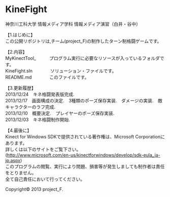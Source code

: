 KineFight
=========

神奈川工科大学 情報メディア学科 情報メディア演習（白井・谷中）

【1.はじめに】  
この公開リポジトリは,チーム(project_F)の制作したターン制格闘ゲームです。  
  
【2.内容】  
MyKinectTool_　　　プログラム実行に必要なリソースが入っているフォルダです。  
KineFight.sln　　　　ソリューション・ファイルです。  
README.md　　　　このファイルです。  
  

【3.更新履歴】  
2013/12/24　キネ格闘発表版完成.  
2013/12/17　画面構成の決定.　3種類のポーズ保存実装.　ダメージの実装.　敵キャラクターのラフ完成.  
2013/12/10　概要決定.　プレイヤーのポーズ保存実装.  
2013/12/03　キネ格闘制作開始.  

【4.最後に】  
Kinect for Windows SDKで提供されている著作権は、Microsoft Corporationにあります。  
詳しくは以下のサイトをご覧下さい。  
(http://www.microsoft.com/en-us/kinectforwindows/develop/sdk-eula_ja-jp.aspx)  
このプログラムの閲覧、実行により問題、損害等が発生しましても制作者は責任をとりません。  
全て自己責任において行ってください。  

Copyright© 2013 project_F.  
